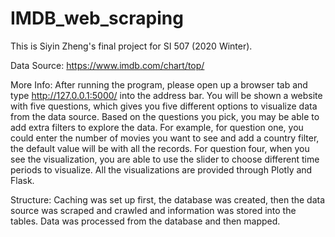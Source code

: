 # IMDB_web_scraping
This is Siyin Zheng's final project for SI 507 (2020 Winter).

Data Source: https://www.imdb.com/chart/top/

More Info: After running the program, please open up a browser tab and type http://127.0.0.1:5000/ into the address bar. You will be shown a website with five questions, which gives you five different options to visualize data from the data source. Based on the questions you pick, you may be able to add extra filters to explore the data. For example, for question one, you could enter the number of movies you want to see and add a country filter, the default value will be with all the records. For question four, when you see the visualization, you are able to use the slider to choose different time periods to visualize. All the visualizations are provided through Plotly and Flask.

Structure: Caching was set up first, the database was created, then the data source was scraped and crawled and information was stored into the tables. Data was processed from the database and then mapped. 
